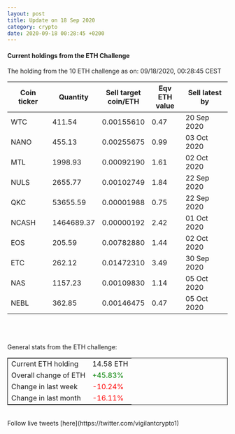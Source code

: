 ```yaml
---
layout: post
title: Update on 18 Sep 2020
category: crypto
date: 2020-09-18 00:28:45 +0200
---
```

<!-- Global site tag (gtag.js) - Google Analytics -->
<script async src="https://www.googletagmanager.com/gtag/js?id=UA-103831149-5"></script>
<script>
  window.dataLayer = window.dataLayer || [];
  function gtag(){dataLayer.push(arguments);}
  gtag('js', new Date());

  gtag('config', 'UA-103831149-5');
</script>


#### Current holdings from the ETH Challenge

The holding from the 10 ETH challenge as on: 09/18/2020, 00:28:45 CEST

|Coin ticker|Quantity|Sell target<br>coin/ETH|Eqv ETH<br>value|Sell latest by|
|-----------|--------|-----------|-----------|--------------|
WTC|411.54|  0.00155610|0.47|20 Sep 2020|
NANO|455.13|  0.00255675|0.99|03 Oct 2020|
MTL|1998.93|  0.00092190|1.61|02 Oct 2020|
NULS|2655.77|  0.00102749|1.84|22 Sep 2020|
QKC|53655.59|  0.00001988|0.75|22 Sep 2020|
NCASH|1464689.37|  0.00000192|2.42|01 Oct 2020|
EOS|205.59|  0.00782880|1.44|02 Oct 2020|
ETC|262.12|  0.01472310|3.49|30 Sep 2020|
NAS|1157.23|  0.00109830|1.14|05 Oct 2020|
NEBL|362.85|  0.00146475|0.47|05 Oct 2020|

<br>
<br>
<br>
General stats from the ETH challenge:

<table style="border:1px solid black;margin-left:auto;margin-right:auto;">
	<tbody>
	<tr>
		<td>Current ETH holding</td>
		<td>     14.58 ETH</td>
	</tr>
	<tr>
		<td>Overall change of ETH</td>
		<td><font color="green">+45.83%</font></td>
	</tr>
	<tr>
		<td>Change in last week</td>
		<td><font color="red">-10.24%</font></td>
	</tr>
	<tr>
		<td>Change in last month</td>
		<td><font color="red">-16.11%</font></td>
	</tr>
	</tbody>
</table>

<br>
Follow live tweets [here](https://twitter.com/vigilantcrypto1)
<br>
<br>